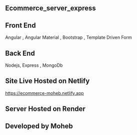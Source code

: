 ## Ecommerce_server_express

## Front End

Angular , Angular Material , Bootstrap , Template Driven Form

## Back End

Nodejs, Express , MongoDb

## Site Live Hosted on Netlify

https://ecommerce-moheb.netlify.app

## Server Hosted on Render

## Developed by Moheb

